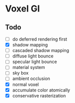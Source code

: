 # Voxel GI

## Todo
- [ ] do deferred rendering first
- [x] shadow mapping
- [ ] cascaded shadow mapping
- [ ] diffuse light bounce
- [ ] specular light bounce
- [ ] material system
- [ ] sky box
- [ ] ambient occlusion
- [x] normal voxel
- [x] accumulate color atomically
- [x] conservative rasterization
